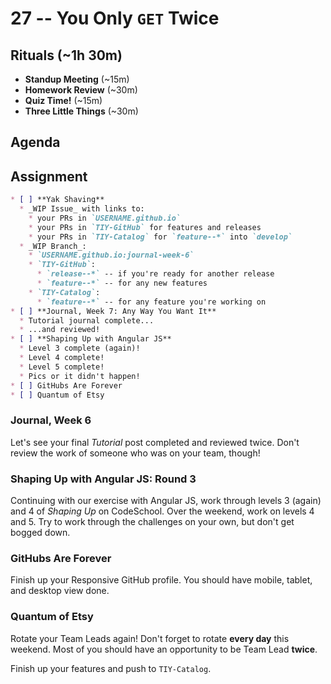 # 27 -- You Only `GET` Twice

## Rituals (~1h 30m)

* **Standup Meeting** (~15m)
* **Homework Review** (~30m)
* **Quiz Time!** (~15m)
* **Three Little Things** (~30m)

## Agenda

## Assignment

```markdown
* [ ] **Yak Shaving**
  * _WIP Issue_ with links to:
    * your PRs in `USERNAME.github.io`
    * your PRs in `TIY-GitHub` for features and releases
    * your PRs in `TIY-Catalog` for `feature--*` into `develop`
  * _WIP Branch_:
    * `USERNAME.github.io:journal-week-6`
    * `TIY-GitHub`:
      * `release--*` -- if you're ready for another release
      * `feature--*` -- for any new features
    * `TIY-Catalog`:
      * `feature--*` -- for any feature you're working on
* [ ] **Journal, Week 7: Any Way You Want It**
  * Tutorial journal complete...
  * ...and reviewed!
* [ ] **Shaping Up with Angular JS**
  * Level 3 complete (again)!
  * Level 4 complete!
  * Level 5 complete!
  * Pics or it didn't happen!
* [ ] GitHubs Are Forever
* [ ] Quantum of Etsy
```

### Journal, Week 6

Let's see your final _Tutorial_ post completed and reviewed twice. Don't review the work of someone who was on your team, though!

### Shaping Up with Angular JS: Round 3

Continuing with our exercise with Angular JS, work through levels 3 (again) and 4 of _Shaping Up_ on CodeSchool.  Over the weekend, work on levels 4 and 5.  Try to work through the challenges on your own, but don't get bogged down.

### GitHubs Are Forever

Finish up your Responsive GitHub profile. You should have mobile, tablet, and desktop view done.

### Quantum of Etsy

Rotate your Team Leads again! Don't forget to rotate **every day** this weekend. Most of you should have an opportunity to be Team Lead **twice**.

Finish up your features and push to `TIY-Catalog`.

